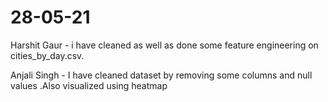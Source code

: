 # 28-05-21
Harshit Gaur - i have cleaned as well as done some feature engineering on cities_by_day.csv.                                                                      

Anjali Singh - I have cleaned dataset by removing some columns and null values .Also visualized using heatmap
